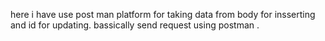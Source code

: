 here i have use post man platform for taking data from body for insserting and id for updating. bassically send request using postman . 
